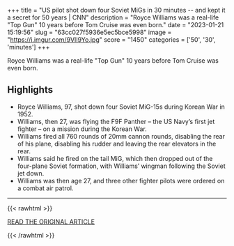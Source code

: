 +++
title = "US pilot shot down four Soviet MiGs in 30 minutes -- and kept it a secret for 50 years | CNN"
description = "Royce Williams was a real-life \"Top Gun\" 10 years before Tom Cruise was even born."
date = "2023-01-21 15:19:56"
slug = "63cc027f5936e5ec5bce5998"
image = "https://i.imgur.com/9VII9Yo.jpg"
score = "1450"
categories = ['50', '30', 'minutes']
+++

Royce Williams was a real-life \"Top Gun\" 10 years before Tom Cruise was even born.

## Highlights

- Royce Williams, 97, shot down four Soviet MiG-15s during Korean War in 1952.
- Williams, then 27, was flying the F9F Panther – the US Navy’s first jet fighter – on a mission during the Korean War.
- Williams fired all 760 rounds of 20mm cannon rounds, disabling the rear of his plane, disabling his rudder and leaving the rear elevators in the rear.
- Williams said he fired on the tail MiG, which then dropped out of the four-plane Soviet formation, with Williams’ wingman following the Soviet jet down.
- Williams was then age 27, and three other fighter pilots were ordered on a combat air patrol.

---

{{< rawhtml >}}
  <p class="article-category">
    <a target="_blank" href="https://www.cnn.com/2023/01/20/asia/korean-war-fighter-pilot-soviet-shootdown-intl-hnk-ml/index.html">READ THE ORIGINAL ARTICLE</a>
  </p>
{{< /rawhtml >}}
